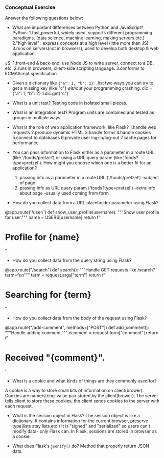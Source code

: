 ### Conceptual Exercise

Answer the following questions below:

- What are important differences between Python and JavaScript?
Python:
1.fast,powerful, widely used, supports different programming paradigms.
(data science, machine learning, making servers,etc.)
2."high level" : express concepts at a high level (little more than JS)
3.runs on servers(not in browsers), used to develop both desktop & web application.


JS:
1.front-end & back-end, use Node JS to write server, connect to a DB, etc.
2.runs in browsers, client-side scripting language.
3.conforms to ECMAScript specification.


- Given a dictionary like ``{"a": 1, "b": 2}``: , list two ways you
  can try to get a missing key (like "c") *without* your programming
  crashing.
dic = {"a": 1, "b": 2}
1.dic.get("c")


- What is a unit test?
Testing code in isolated small pieces.

- What is an integration test?
Program units are combined and tested as groups in multiple ways.

- What is the role of web application framework, like Flask?
1.handle web requests
2.produce dynamic HTML
3.handle forms
4.handle cookies
5.connect to databases
6.provide user log-in/log-out
7.cache pages for performance

- You can pass information to Flask either as a parameter in a route URL
  (like '/foods/pretzel') or using a URL query param (like
  'foods?type=pretzel'). How might you choose which one is a better fit
  for an application?

  1. passing info as a parameter in a route URL ('/foods/pretzel')
  -subject of page
  2. passing info as URL query param ('foods?type=pretzel')
  -extra info about page
  -usually used coming from form

- How do you collect data from a URL placeholder parameter using Flask?

@app.route('/user/<username>')
def show_user_profile(username):
    """Show user profile for user."""
    name = USERS[username]
    return f"<h1>Profile for {name}</h1>"

- How do you collect data from the query string using Flask?

@app.route("/search")
def search():
    """Handle GET requests like /search?term=fun"""
    term = request.args["term"]
    return f"<h1>Searching for {term}</h1>"

- How do you collect data from the body of the request using Flask?

@app.route("/add-comment", methods=["POST"])
def add_comment():
    """Handle adding comment."""
    comment = request.form["comment"]
    return f'<h1>Received "{comment}".</h1>'

- What is a cookie and what kinds of things are they commonly used for?

A cookie is a way to store small bits of information on client(brower).
Cookies are name/string-value pair stored by the client(brower).
The server tells client to store these cookies, the client sends cookies to the server with each request.

- What is the session object in Flask?
The session object is like a dictionary.
It contains information for the current browser, preserve type(lists stay lists,etc.)
It is "signed" and "serialized" so users can't modify data- only Flask can.
In Flask, sessions are stored in browser as a cookie.

- What does Flask's `jsonify()` do?
Method that properly return JSON data. 
